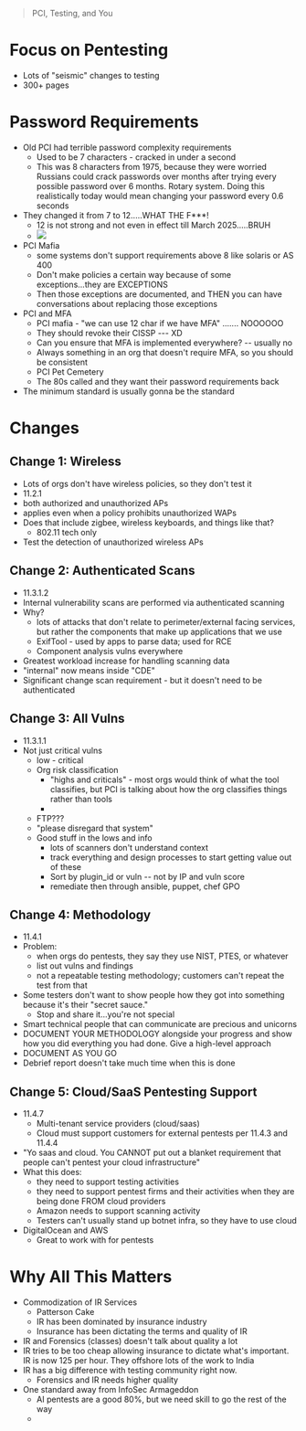 > PCI, Testing, and You

# Focus on Pentesting
- Lots of "seismic" changes to testing
- 300+ pages
# Password Requirements
- Old PCI had terrible password complexity requirements
	- Used to be 7 characters - cracked in under a second
	- This was 8 characters from 1975, because they were worried Russians could crack passwords over months after trying every possible password over 6 months.  Rotary system.  Doing this realistically today would mean changing your password every 0.6 seconds
- They changed it from 7 to 12.....WHAT THE F***!
	- 12 is not strong and not even in effect till March 2025.....BRUH
	- ![](__attachments/BHIS%20Videos/IMG-PCI%204.0%20Rants%20with%20John%20Strand-2024063021.png)
- PCI Mafia
	- some systems don't support requirements above 8 like solaris or AS 400
	- Don't make policies a certain way because of some exceptions...they are EXCEPTIONS
	- Then those exceptions are documented, and THEN you can have conversations about replacing those exceptions
- PCI and MFA
	- PCI mafia - "we can use 12 char if we have MFA" ....... NOOOOOO
	- They should revoke their CISSP --- XD
	- Can you ensure that MFA is implemented everywhere? -- usually no
	- Always something in an org that doesn't require MFA, so you should be consistent
	- PCI Pet Cemetery
	- The 80s called and they want their password requirements back
- The minimum standard is usually gonna be the standard

# Changes
## Change 1: Wireless
- Lots of orgs don't have wireless policies, so they don't test it
- 11.2.1
- both authorized and unauthorized APs
- applies even when a policy prohibits unauthorized WAPs
- Does that include zigbee, wireless keyboards, and things like that?
	- 802.11 tech only
- Test the detection of unauthorized wireless APs
## Change 2: Authenticated Scans
- 11.3.1.2
- Internal vulnerability scans are performed via authenticated scanning
- Why?
	- lots of attacks that don't relate to perimeter/external facing services, but rather the components that make up applications that we use
	- ExifTool - used by apps to parse data; used for RCE
	- Component analysis vulns everywhere
- Greatest workload increase for handling scanning data
- "internal" now means inside "CDE"
- Significant change scan requirement - but it doesn't need to be authenticated
## Change 3: All Vulns
- 11.3.1.1
- Not just critical vulns
	- low - critical
	- Org risk classification
		- "highs and criticals" - most orgs would think of what the tool classifies, but PCI is talking about how the org classifies things rather than tools
		- 
	- FTP???
	- "please disregard that system"
	- Good stuff in the lows and info
		- lots of scanners don't understand context
		- track everything and design processes to start getting value out of these
		- Sort by plugin_id or vuln -- not by IP and vuln score
		- remediate then through ansible, puppet, chef GPO
## Change 4: Methodology
- 11.4.1
- Problem:
	- when orgs do pentests, they say they use NIST, PTES, or whatever 
	- list out vulns and findings
	- not a repeatable testing methodology; customers can't repeat the test from that
- Some testers don't want to show people how they got into something because it's their "secret sauce."  
	- Stop and share it...you're not special
- Smart technical people that can communicate are precious and unicorns
- DOCUMENT YOUR METHODOLOGY alongside your progress and show how you did everything you had done.  Give a high-level approach
- DOCUMENT AS YOU GO
- Debrief report doesn't take much time when this is done
## Change 5: Cloud/SaaS Pentesting Support
- 11.4.7
	- Multi-tenant service providers (cloud/saas)
	- Cloud must support customers for external pentests per 11.4.3 and 11.4.4
- "Yo saas and cloud.  You CANNOT put out a blanket requirement that people can't pentest your cloud infrastructure"
- What this does:
	- they need to support testing activities
	- they need to support pentest firms and their activities when they are being done FROM cloud providers
	- Amazon needs to support scanning activity
	- Testers can't usually stand up botnet infra, so they have to use cloud
- DigitalOcean and AWS
	- Great to work with for pentests
# Why All This Matters
- Commodization of IR Services
	- Patterson Cake
	- IR has been dominated by insurance industry
	- Insurance has been dictating the terms and quality of IR
- IR and Forensics (classes) doesn't talk about quality a lot 
- IR tries to be too cheap allowing insurance to dictate what's important.  IR is now 125 per hour. They offshore lots of the work to India
- IR has a big difference with testing community right now.
	- Forensics and IR needs higher quality
- One standard away from InfoSec Armageddon 
	- AI pentests are a good 80%, but we need skill to go the rest of the way
	- 
